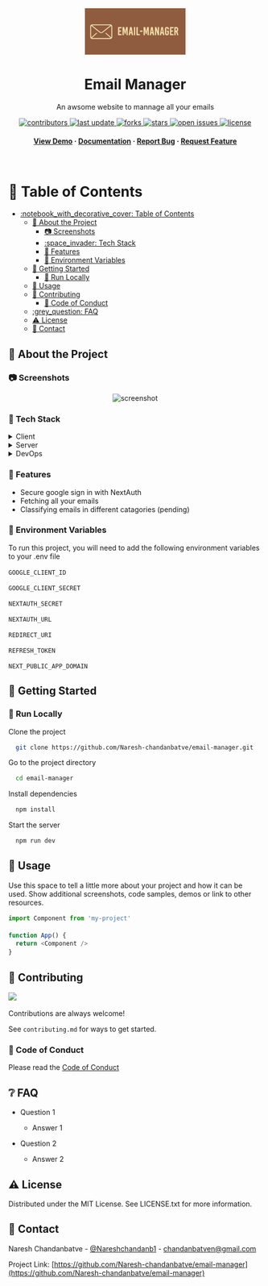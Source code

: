 
<!--
Hey, thanks for using the awesome-readme-template template.  
If you have any enhancements, then fork this project and create a pull request 
or just open an issue with the label "enhancement".

Don't forget to give this project a star for additional support ;)
Maybe you can mention me or this repo in the acknowledgements too
-->
<div align="center">

  <img src="assets/logosV2/logo.png" alt="logo" width="200" height="auto" />
  <h1>Email Manager</h1>
  
  <p>
    An awsome website to mannage all your emails 
  </p>
  
  
<!-- Badges -->
<p>
  <a href="https://github.com/Naresh-chandanbatve/email-manager/graphs/contributors">
    <img src="https://img.shields.io/github/contributors/Naresh-chandanbatve/email-manager" alt="contributors" />
  </a>
  <a href="">
    <img src="https://img.shields.io/github/last-commit/Naresh-chandanbatve/email-manager" alt="last update" />
  </a>
  <a href="https://github.com/Naresh-chandanbatve/email-manager/network/members">
    <img src="https://img.shields.io/github/forks/Naresh-chandanbatve/email-manager" alt="forks" />
  </a>
  <a href="https://github.com/Naresh-chandanbatve/email-manager/stargazers">
    <img src="https://img.shields.io/github/stars/Naresh-chandanbatve/email-manager" alt="stars" />
  </a>
  <a href="https://github.com/Naresh-chandanbatve/email-manager/issues/">
    <img src="https://img.shields.io/github/issues/Naresh-chandanbatve/email-manager" alt="open issues" />
  </a>
  <a href="https://github.com/Naresh-chandanbatve/email-manager/blob/master/LICENSE">
    <img src="https://img.shields.io/github/license/Louis3797/awesome-readme-template.svg" alt="license" />
  </a>
</p>
   
<h4>
    <a href="https://github.com/Naresh-chandanbatve/email-manager/">View Demo</a>
  <span> · </span>
    <a href="https://github.com/Naresh-chandanbatve/email-manager">Documentation</a>
  <span> · </span>
    <a href="https://github.com/Naresh-chandanbatve/email-manager/issues/">Report Bug</a>
  <span> · </span>
    <a href="https://github.com/Naresh-chandanbatve/email-manager/issues/">Request Feature</a>
  </h4>
</div>

<br />

<!-- Table of Contents -->
# :notebook_with_decorative_cover: Table of Contents

- [:notebook\_with\_decorative\_cover: Table of Contents](#notebook_with_decorative_cover-table-of-contents)
  - [:star2: About the Project](#star2-about-the-project)
    - [:camera: Screenshots](#camera-screenshots)
    - [:space\_invader: Tech Stack](#space_invader-tech-stack)
    - [:dart: Features](#dart-features)
    - [:key: Environment Variables](#key-environment-variables)
  - [:toolbox: Getting Started](#toolbox-getting-started)
    - [:running: Run Locally](#running-run-locally)
  - [:eyes: Usage](#eyes-usage)
  - [:wave: Contributing](#wave-contributing)
    - [:scroll: Code of Conduct](#scroll-code-of-conduct)
  - [:grey\_question: FAQ](#grey_question-faq)
  - [:warning: License](#warning-license)
  - [:handshake: Contact](#handshake-contact)

  

<!-- About the Project -->
## :star2: About the Project


<!-- Screenshots -->
### :camera: Screenshots

<div align="center"> 
  <img src="https://placehold.co/600x400?text=Your+Screenshot+here" alt="screenshot" />
</div>


<!-- TechStack -->
### :space_invader: Tech Stack

<details>
  <summary>Client</summary>
  <ul>
    <li><a href="https://www.typescriptlang.org/">JavaScript</a></li>
    <li><a href="https://nextjs.org/">Next.js</a></li>
    <li><a href="https://reactjs.org/">React.js</a></li>
    <li><a href="https://tailwindcss.com/">TailwindCSS</a></li>
  </ul>
</details>

<details>
  <summary>Server</summary>
  <ul>
    <li><a href="https://www.typescriptlang.org/">JavaScript</a></li>
    <li><a href="https://nextjs.com/">Next.js</a></li>
  </ul>
</details>
<!-- 
<details>
<summary>Database</summary>
  <ul>
    <li><a href="https://www.mongodb.com/">MongoDB</a></li>
  </ul>
</details> -->

<details>
<summary>DevOps</summary>
  <ul>
    <li><a href="https://www.docker.com/">Docker</a></li>
    <li><a href="https://www.jenkins.io/">Jenkins</a></li>
    <li><a href="https://circleci.com/">erraform</a></li>
  </ul>
</details>

<!-- Features -->
### :dart: Features

- Secure google sign in with NextAuth
- Fetching all your emails
- Classifying emails in different catagories (pending)
  
  

<!-- Color Reference
### :art: Color Reference

| Color             | Hex                                                                |
| ----------------- | ------------------------------------------------------------------ |
| Primary Color | ![#222831](https://via.placeholder.com/10/222831?text=+) #222831 |
| Secondary Color | ![#393E46](https://via.placeholder.com/10/393E46?text=+) #393E46 |
| Accent Color | ![#00ADB5](https://via.placeholder.com/10/00ADB5?text=+) #00ADB5 |
| Text Color | ![#EEEEEE](https://via.placeholder.com/10/EEEEEE?text=+) #EEEEEE | -->


<!-- Env Variables -->
### :key: Environment Variables

To run this project, you will need to add the following environment variables to your .env file

`GOOGLE_CLIENT_ID`

`GOOGLE_CLIENT_SECRET`

`NEXTAUTH_SECRET`

`NEXTAUTH_URL`

`REDIRECT_URI`

`REFRESH_TOKEN`

`NEXT_PUBLIC_APP_DOMAIN`

<!-- Getting Started -->
## 	:toolbox: Getting Started

<!-- Prerequisites
### :bangbang: Prerequisites

This project uses npm as package manager

```bash
 npm install --global yarn
``` -->

<!-- Installation -->
<!-- ### :gear: Installation -->

<!-- Install Email-Manager with npm

```bash
  yarn install my-project
  cd my-project
``` -->
   
<!-- Running Tests -->
<!-- ### :test_tube: Running Tests

To run tests, run the following command

```bash
  yarn test test
``` -->

<!-- Run Locally -->
### :running: Run Locally

Clone the project

```bash
  git clone https://github.com/Naresh-chandanbatve/email-manager.git
```

Go to the project directory

```bash
  cd email-manager
```

Install dependencies

```bash
  npm install
```

Start the server

```bash
  npm run dev
```


<!-- Deployment -->
<!-- ### :triangular_flag_on_post: Deployment

To deploy this project run

```bash
  yarn deploy
``` -->


<!-- Usage -->
## :eyes: Usage

Use this space to tell a little more about your project and how it can be used. Show additional screenshots, code samples, demos or link to other resources.


```javascript
import Component from 'my-project'

function App() {
  return <Component />
}
```

<!-- Roadmap -->
<!-- ## :compass: Roadmap

* [x] Todo 1
* [ ] Todo 2 -->


<!-- Contributing -->
## :wave: Contributing

<a href="https://github.com/Naresh-chandanbatve/email-manager/graphs/contributors">
  <img src="https://contrib.rocks/image?repo=Naresh-chandanbatve/email-manager" />
</a>


Contributions are always welcome!

See `contributing.md` for ways to get started.


<!-- Code of Conduct -->
### :scroll: Code of Conduct

Please read the [Code of Conduct](https://github.com/Naresh-chandanbatve/email-manager/blob/master/CODE_OF_CONDUCT.md)

<!-- FAQ -->
## :grey_question: FAQ

- Question 1

  + Answer 1

- Question 2

  + Answer 2


<!-- License -->
## :warning: License

Distributed under the MIT License. See LICENSE.txt for more information.


<!-- Contact -->
## :handshake: Contact

Naresh Chandanbatve - [@Nareshchandanb1](https://twitter.com/Nareshchandanb1) - chandanbatven@gmail.com

Project Link: [https://github.com/Naresh-chandanbatve/email-manager](https://github.com/Naresh-chandanbatve/email-manager)


<!-- Acknowledgments
## :gem: Acknowledgements

Use this section to mention useful resources and libraries that you have used in your projects.

 - [Shields.io](https://shields.io/)
 - [Awesome README](https://github.com/matiassingers/awesome-readme)
 - [Emoji Cheat Sheet](https://github.com/ikatyang/emoji-cheat-sheet/blob/master/README.md#travel--places)
 - [Readme Template](https://github.com/othneildrew/Best-README-Template)
 -->
